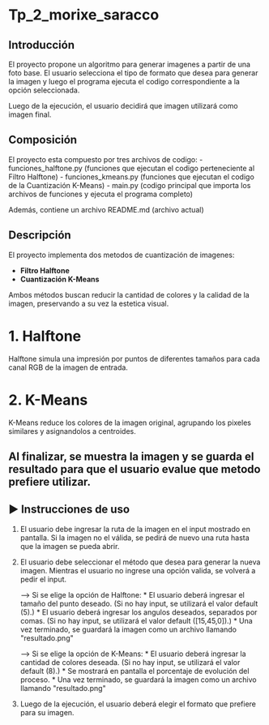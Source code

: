 # Tp_2_morixe_saracco

## Introducción
El proyecto propone un algoritmo para generar imagenes a partir de una foto base. El usuario selecciona el tipo de formato que desea para generar la imagen y luego el programa ejecuta el codigo correspondiente a la opción seleccionada.

Luego de la ejecución, el usuario decidirá que imagen utilizará como imagen final.


## Composición
El proyecto esta compuesto por tres archivos de codigo:
    - funciones_halftone.py (funciones que ejecutan el codigo perteneciente al Filtro Halftone)
    - funciones_kmeans.py (funciones que ejecutan el codigo de la Cuantización K-Means)
    - main.py (codigo principal que importa los archivos de funciones y ejecuta el programa completo)

Además, contiene un archivo README.md (archivo actual)


## Descripción
El proyecto implementa dos metodos de cuantización de imagenes: 

- **Filtro Halftone**
- **Cuantización K-Means**

Ambos métodos buscan reducir la cantidad de colores y la calidad de la imagen, preservando a su vez la estetica visual.

# 1. Halftone
Halftone simula una impresión por puntos de diferentes tamaños para cada canal RGB de la imagen de entrada.

# 2. K-Means
K-Means reduce los colores de la imagen original, agrupando los pixeles similares y asignandolos a centroides.


Al finalizar, se muestra la imagen y se guarda el resultado para que el usuario evalue que metodo prefiere utilizar.
---


## ▶️ Instrucciones de uso

1. El usuario debe ingresar la ruta de la imagen en el input mostrado en pantalla.
    Si la imagen no el válida, se pedirá de nuevo una ruta hasta que la imagen se pueda abrir.

2. El usuario debe seleccionar el método que desea para generar la nueva imagen.
   Mientras el usuario no ingrese una opción valida, se volverá a pedir el input.

    --> Si se elige la opción de Halftone:
        * El usuario deberá ingresar el tamaño del punto deseado. (Si no hay input, se utilizará el valor default (5).)
        * El usuario deberá ingresar los angulos deseados, separados por comas. (Si no hay input, se utilizará el valor default ([15,45,0]).)
        * Una vez terminado, se guardará la imagen como un archivo llamando "resultado.png"


    --> Si se elige la opción de K-Means:
        * El usuario deberá ingresar la cantidad de colores deseada. (Si no hay input, se utilizará el valor default (8).)
        * Se mostrará en pantalla el porcentaje de evolución del proceso.
        * Una vez terminado, se guardará la imagen como un archivo llamando "resultado.png"

3. Luego de la ejecución, el usuario deberá elegir el formato que prefiere para su imagen.


